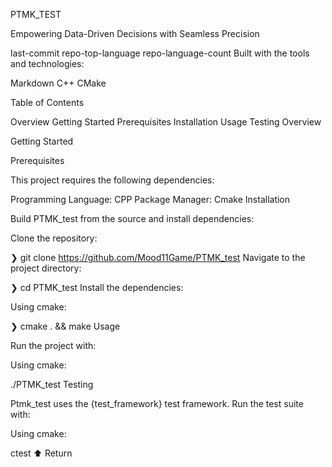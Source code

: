 PTMK_TEST

Empowering Data-Driven Decisions with Seamless Precision

last-commit repo-top-language repo-language-count
Built with the tools and technologies:

Markdown C++ CMake

Table of Contents

Overview
Getting Started
Prerequisites
Installation
Usage
Testing
Overview

Getting Started

Prerequisites

This project requires the following dependencies:

Programming Language: CPP
Package Manager: Cmake
Installation

Build PTMK_test from the source and install dependencies:

Clone the repository:

❯ git clone https://github.com/Mood11Game/PTMK_test
Navigate to the project directory:

❯ cd PTMK_test
Install the dependencies:

Using cmake:

❯ cmake . && make
Usage

Run the project with:

Using cmake:

./PTMK_test
Testing

Ptmk_test uses the {test_framework} test framework. Run the test suite with:

Using cmake:

ctest
⬆ Return
